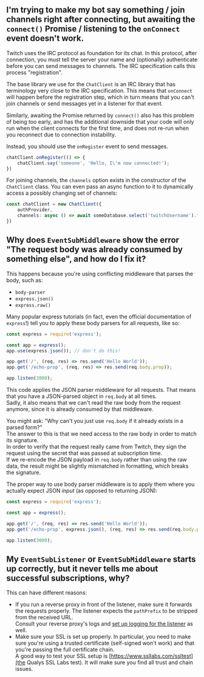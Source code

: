 ## I'm trying to make my bot say something / join channels right after connecting, but awaiting the `connect()` Promise / listening to the `onConnect` event doesn't work.

Twitch uses the IRC protocol as foundation for its chat. In this protocol, after connection,
you must tell the server your name and (optionally) authenticate before you can send messages to channels.
The IRC specification calls this process "registration".

The base library we use for the `ChatClient` is an IRC library that has terminology very close to the IRC specification.
This means that `onConnect` will happen before the registration step,
which in turn means that you can't join channels or send messages yet in a listener for that event.

Similarly, awaiting the Promise returned by `connect()` also has this problem of being too early,
and has the additional downside that your code will only run when the client connects for the first time,
and does not re-run when you reconnect due to connection instability.

Instead, you should use the `onRegister` event to send messages.

```ts
chatClient.onRegister(() => {
	chatClient.say('someone', 'Hello, I\'m now connected!');
})
```

For joining channels, the `channels` option exists in the constructor of the `ChatClient` class.
You can even pass an async function to it to dynamically access a possibly changing set of channels:

```ts
const chatClient = new ChatClient({
	authProvider,
	channels: async () => await someDatabase.select('twitchUsername').from('users').fetchAll().map(u => u.twitchUsername)
})
```

## Why does `EventSubMiddleware` show the error "The request body was already consumed by something else", and how do I fix it?

This happens because you're using conflicting middleware that parses the body, such as:

- `body-parser`
- `express.json()`
- `express.raw()`

Many popular express tutorials (in fact, even the official documentation of `express`!)
tell you to apply these body parsers for all requests, like so:

```js
const express = require('express');

const app = express();
app.use(express.json()); // don't do this!

app.get('/', (req, res) => res.send('Hello World'));
app.get('/echo-prop', (req, res) => res.send(req.body.prop));

app.listen(3000);
```

This code applies the JSON parser middleware for all requests.
That means that you have a JSON-parsed object in `req.body` at all times.  
Sadly, it also means that we can't read the raw body from the request anymore,
since it is already consumed by that middleware.

You might ask: "Why can't you just use `req.body` if it already exists in a parsed form?"  
The answer to this is that we need access to the raw body in order to match its signature.  
In order to verify that the request really came from Twitch,
they sign the request using the secret that was passed at subscription time.  
If we re-encode the JSON payload in `req.body` rather than using the raw data,
the result might be slightly mismatched in formatting, which breaks the signature.

The proper way to use body parser middleware is to apply them where you actually expect JSON *input*
(as opposed to returning JSON):

```js
const express = require('express');

const app = express();

app.get('/', (req, res) => res.send('Hello World'));
app.get('/echo-prop', express.json(), (req, res) => res.send(req.body.prop));

app.listen(3000);
```

## My `EventSubListener` or `EventSubMiddleware` starts up correctly, but it never tells me about successful subscriptions, why?

This can have different reasons:

- If you run a reverse proxy in front of the listener, make sure it forwards the requests properly.
  The listener expects the `pathPrefix` to be stripped from the received URL.  
  Consult your reverse proxy's logs and [set up logging for the listener](/docs/getting-data/logging/configuration) as well. 
- Make sure your SSL is set up properly.
  In particular, you need to make sure you're using a trusted certificate (self-signed won't work)
  and that you're passing the full certificate chain.  
  A good way to test your SSL setup is [https://www.ssllabs.com/ssltest](the Qualys SSL Labs test).
  It will make sure you find all trust and chain issues.
